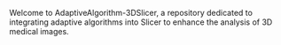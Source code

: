 Welcome to AdaptiveAlgorithm-3DSlicer, a repository dedicated to integrating adaptive algorithms into Slicer to enhance the analysis of 3D medical images.
